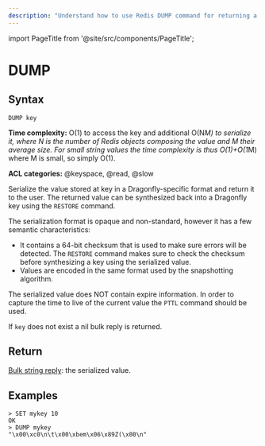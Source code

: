```yaml
---
description: "Understand how to use Redis DUMP command for returning a serialized version of stored value."
---
```


import PageTitle from '@site/src/components/PageTitle';

# DUMP

<PageTitle title="Redis DUMP Command (Documentation) | Dragonfly" />

## Syntax

    DUMP key

**Time complexity:** O(1) to access the key and additional O(N*M) to serialize it, where N is the number of Redis objects composing the value and M their average size. For small string values the time complexity is thus O(1)+O(1*M) where M is small, so simply O(1).

**ACL categories:** @keyspace, @read, @slow

Serialize the value stored at key in a Dragonfly-specific format and return it to
the user.
The returned value can be synthesized back into a Dragonfly key using the `RESTORE`
command.

The serialization format is opaque and non-standard, however it has a few
semantic characteristics:

- It contains a 64-bit checksum that is used to make sure errors will be
  detected.
  The `RESTORE` command makes sure to check the checksum before synthesizing a
  key using the serialized value.
- Values are encoded in the same format used by the snapshotting algorithm.

The serialized value does NOT contain expire information.
In order to capture the time to live of the current value the `PTTL` command
should be used.

If `key` does not exist a nil bulk reply is returned.

## Return

[Bulk string reply](https://redis.io/docs/latest/develop/reference/protocol-spec/#bulk-strings): the serialized value.

## Examples

```
> SET mykey 10
OK
> DUMP mykey
"\x00\xc0\n\t\x00\xbem\x06\x89Z(\x00\n"
```
